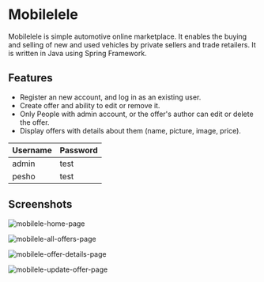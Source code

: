 # Mobilelele
Mobilelele is simple automotive online marketplace. It enables the buying and selling of new and used vehicles by private sellers and trade retailers. It is written in Java using Spring Framework.

## Features
* Register an new account, and log in as an existing user.
* Create offer and ability to edit or remove it.
* Only People with admin account, or the offer's author can edit or delete the offer.
* Display offers with details about them (name, picture, image, price).

| Username | Password |
| -------- | -------- |
| admin    | test     |
| pesho    | test     |

## Screenshots
![mobilele-home-page](https://github.com/manolN/mobilelele/assets/95904071/65ca0a55-01f9-4ccb-a0a0-f04b679a8322)

![mobilele-all-offers-page](https://github.com/manolN/mobilelele/assets/95904071/9f9b585f-8cbf-4dad-9b43-e3a819b98327)

![mobilele-offer-details-page](https://github.com/manolN/mobilelele/assets/95904071/3e2d19b8-84d0-47bd-b26f-81bf80023170)

![mobilele-update-offer-page](https://github.com/manolN/mobilelele/assets/95904071/f7700abd-5ebe-4099-8191-e726e17242f5)

